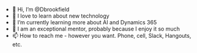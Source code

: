 - 👋 Hi, I’m @Dbrookfield
- 👀 I love to learn about new technology
- 🌱 I’m currently learning more about AI and Dynamics 365
- 💞️ I am an exceptional mentor, probably because I enjoy it so much
- 📫 How to reach me - however you want. Phone, cell, Slack, Hangouts, etc.

<!---
Dbrookfield/Dbrookfield is a ✨ special ✨ repository because its `README.md` (this file) appears on your GitHub profile.
You can click the Preview link to take a look at your changes.
--->
